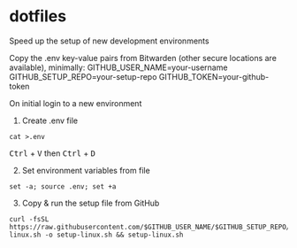 # dotfiles
Speed up the setup of new development environments

Copy the .env key-value pairs from Bitwarden (other secure locations are available), minimally:
GITHUB_USER_NAME=your-username
GITHUB_SETUP_REPO=your-setup-repo
GITHUB_TOKEN=your-github-token

On initial login to a new environment

1. Create .env file

```
cat >.env
```
<kbd>Ctrl</kbd> + <kbd>V</kbd> then
<kbd>Ctrl</kbd> + <kbd>D</kbd>

2. Set environment variables from file

`set -a; source .env; set +a`

3. Copy & run the setup file from GitHub
```
curl -fsSL https://raw.githubusercontent.com/$GITHUB_USER_NAME/$GITHUB_SETUP_REPO/refs/heads/main/setup-linux.sh -o setup-linux.sh && setup-linux.sh
```
